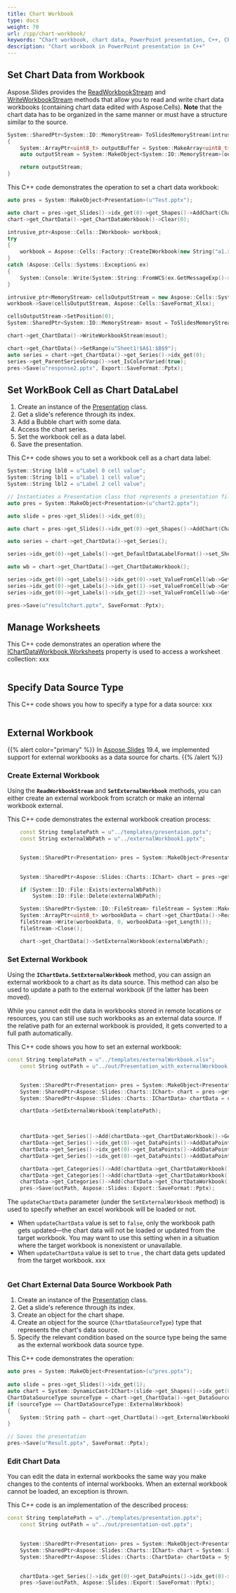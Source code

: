 ```yaml
---
title: Chart Workbook
type: docs
weight: 70
url: /cpp/chart-workbook/
keywords: "Chart workbook, chart data, PowerPoint presentation, C++, CPP, Aspose.Slides for C++"
description: "Chart workbook in PowerPoint presentation in C++"
---
```


## **Set Chart Data from Workbook**

Aspose.Slides provides the [ReadWorkbookStream](https://reference.aspose.com/slides/cpp/class/aspose.slides.charts.i_chart_data#a1bc3d9eaafc86814336b6c23bffd8e2e) and [WriteWorkbookStream](https://reference.aspose.com/slides/cpp/class/aspose.slides.charts.i_chart_data#a3f42c5e16bf1fd1d4e69579bffc6ce8e) methods that allow you to read and write chart data workbooks (containing chart data edited with Aspose.Cells). **Note** that the chart data has to be organized in the same manner or must have a structure similar to the source.

``` cpp
System::SharedPtr<System::IO::MemoryStream> ToSlidesMemoryStream(intrusive_ptr<Aspose::Cells::Systems::IO::MemoryStream> inputStream)
{
    System::ArrayPtr<uint8_t> outputBuffer = System::MakeArray<uint8_t>(inputStream->GetLength(), inputStream->GetBuffer()->ArrayPoint());
    auto outputStream = System::MakeObject<System::IO::MemoryStream>(outputBuffer);

    return outputStream;
}
```

This C++ code demonstrates the operation to set a chart data workbook:

``` cpp
auto pres = System::MakeObject<Presentation>(u"Test.pptx");

auto chart = pres->get_Slides()->idx_get(0)->get_Shapes()->AddChart(Charts::ChartType::Pie, 50.0f, 50.0f, 500.0f, 400.0f);
chart->get_ChartData()->get_ChartDataWorkbook()->Clear(0);

intrusive_ptr<Aspose::Cells::IWorkbook> workbook;
try
{
    workbook = Aspose::Cells::Factory::CreateIWorkbook(new String("a1.xlsx"));
}
catch (Aspose::Cells::Systems::Exception& ex)
{
    System::Console::Write(System::String::FromWCS(ex.GetMessageExp()->value()));
}

intrusive_ptr<MemoryStream> cellsOutputStream = new Aspose::Cells::Systems::IO::MemoryStream();
workbook->Save(cellsOutputStream, Aspose::Cells::SaveFormat_Xlsx);

cellsOutputStream->SetPosition(0);
System::SharedPtr<System::IO::MemoryStream> msout = ToSlidesMemoryStream(cellsOutputStream);

chart->get_ChartData()->WriteWorkbookStream(msout);

chart->get_ChartData()->SetRange(u"Sheet1!$A$1:$B$9");
auto series = chart->get_ChartData()->get_Series()->idx_get(0);
series->get_ParentSeriesGroup()->set_IsColorVaried(true);
pres->Save(u"response2.pptx", Export::SaveFormat::Pptx);
```

## **Set WorkBook Cell as Chart DataLabel**

1. Create an instance of the [Presentation](https://reference.aspose.com/slides/cpp/class/aspose.slides.presentation/) class.
1. Get a slide's reference through its index.
1. Add a Bubble chart with some data.
1. Access the chart series.
1. Set the workbook cell as a data label.
1. Save the presentation.

This C++ code shows you to set a workbook cell as a chart data label:

``` cpp
System::String lbl0 = u"Label 0 cell value";
System::String lbl1 = u"Label 1 cell value";
System::String lbl2 = u"Label 2 cell value";

// Instantiates a Presentation class that represents a presentation file 
auto pres = System::MakeObject<Presentation>(u"chart2.pptx");

auto slide = pres->get_Slides()->idx_get(0);

auto chart = pres->get_Slides()->idx_get(0)->get_Shapes()->AddChart(ChartType::Bubble, 50.0f, 50.0f, 600.0f, 400.0f, true);

auto series = chart->get_ChartData()->get_Series();

series->idx_get(0)->get_Labels()->get_DefaultDataLabelFormat()->set_ShowLabelValueFromCell(true);

auto wb = chart->get_ChartData()->get_ChartDataWorkbook();

series->idx_get(0)->get_Labels()->idx_get(0)->set_ValueFromCell(wb->GetCell(0, u"A10", System::ObjectExt::Box<System::String>(lbl0)));
series->idx_get(0)->get_Labels()->idx_get(1)->set_ValueFromCell(wb->GetCell(0, u"A11", System::ObjectExt::Box<System::String>(lbl1)));
series->idx_get(0)->get_Labels()->idx_get(2)->set_ValueFromCell(wb->GetCell(0, u"A12", System::ObjectExt::Box<System::String>(lbl2)));

pres->Save(u"resultchart.pptx", SaveFormat::Pptx);
```

## Manage Worksheets

This C++ code demonstrates an operation where the [IChartDataWorkbook.Worksheets](https://reference.aspose.com/slides/cpp/class/aspose.slides.charts.i_chart_data_workbook#a8a5bfd5f6d389c497fe0d9ff4037d928) property is used to access a worksheet collection: xxx

```c++

```

## **Specify Data Source Type**

This C++ code shows you how to specify a type for a data source: xxx

```c++

```

## **External Workbook**

{{% alert color="primary" %}} 
In [Aspose.Slides](https://docs.aspose.com/slides/cpp/aspose-slides-for-cpp-19-4-release-notes/) 19.4, we implemented support for external workbooks as a data source for charts.
{{% /alert %}} 

### **Create External Workbook**

Using the **`ReadWorkbookStream`** and **`SetExternalWorkbook`** methods, you can either create an external workbook from scratch or make an internal workbook external.

This C++ code demonstrates the external workbook creation process:

```c++
	const String templatePath = u"../templates/presentaion.pptx";
	const String externalWbPath = u"../externalWorkbook1.pptx";


	System::SharedPtr<Presentation> pres = System::MakeObject<Presentation>(templatePath);
	

	System::SharedPtr<Aspose::Slides::Charts::IChart> chart = pres->get_Slides()->idx_get(0)->get_Shapes()->AddChart(Aspose::Slides::Charts::ChartType::Pie, 50.0f, 50.0f, 400.0f, 600.0f);

	if (System::IO::File::Exists(externalWbPath))
		System::IO::File::Delete(externalWbPath);

	System::SharedPtr<System::IO::FileStream> fileStream = System::MakeObject<System::IO::FileStream>(externalWbPath, System::IO::FileMode::CreateNew);
	System::ArrayPtr<uint8_t> worbookData = chart->get_ChartData()->ReadWorkbookStream()->ToArray();
	fileStream->Write(worbookData, 0, worbookData->get_Length());
	fileStream->Close();

	chart->get_ChartData()->SetExternalWorkbook(externalWbPath);
```

### **Set External Workbook**

Using the **`IChartData.SetExternalWorkbook`** method, you can assign an external workbook to a chart as its data source. This method can also be used to update a path to the external workbook (if the latter has been moved).

While you cannot edit the data in workbooks stored in remote locations or resources, you can still use such workbooks as an external data source. If the relative path for an external workbook is provided, it gets converted to a full path automatically.

This C++ code shows you how to set an external workbook:

```c++
const String templatePath = u"../templates/externalWorkbook.xlsx";
	const String outPath = u"../out/Presentation_with_externalWorkbook.pptx";


	System::SharedPtr<Presentation> pres = System::MakeObject<Presentation>();
	System::SharedPtr<Aspose::Slides::Charts::IChart> chart = pres->get_Slides()->idx_get(0)->get_Shapes()->AddChart(Aspose::Slides::Charts::ChartType::Pie, 50.0f, 50.0f, 400.0f, 600.0f, false);
	System::SharedPtr<Aspose::Slides::Charts::IChartData> chartData = chart->get_ChartData();

	chartData->SetExternalWorkbook(templatePath);

	

	chartData->get_Series()->Add(chartData->get_ChartDataWorkbook()->GetCell(0, u"B1"), Aspose::Slides::Charts::ChartType::Pie);
	chartData->get_Series()->idx_get(0)->get_DataPoints()->AddDataPointForPieSeries(chartData->get_ChartDataWorkbook()->GetCell(0, u"B2"));
	chartData->get_Series()->idx_get(0)->get_DataPoints()->AddDataPointForPieSeries(chartData->get_ChartDataWorkbook()->GetCell(0, u"B3"));
	chartData->get_Series()->idx_get(0)->get_DataPoints()->AddDataPointForPieSeries(chartData->get_ChartDataWorkbook()->GetCell(0, u"B4"));

	chartData->get_Categories()->Add(chartData->get_ChartDataWorkbook()->GetCell(0, u"A2"));
	chartData->get_Categories()->Add(chartData->get_ChartDataWorkbook()->GetCell(0, u"A3"));
	chartData->get_Categories()->Add(chartData->get_ChartDataWorkbook()->GetCell(0, u"A4"));
	pres->Save(outPath, Aspose::Slides::Export::SaveFormat::Pptx);
```

The `updateChartData` parameter (under the `SetExternalWorkbook` method) is used to specify whether an excel workbook will be loaded or not. 

* When `updateChartData` value is set to `false`, only the workbook path gets updated—the chart data will not be loaded or updated from the target workbook. You may want to use this setting when in a situation where the target workbook is nonexistent or unavailable. 
* When `updateChartData` value is set to `true` , the chart data gets updated from the target workbook. xxx

```c++

```

### **Get Chart External Data Source Workbook Path**

1. Create an instance of the [Presentation](https://reference.aspose.com/slides/cpp/class/aspose.slides.presentation) class.
1. Get a slide's reference through its index.
1. Create an object for the chart shape.
1. Create an object for the source (`ChartDataSourceType`) type that represents the chart's data source.
1. Specify the relevant condition based on the source type being the same as the external workbook data source type.

This C++ code demonstrates the operation:

```c++
auto pres = System::MakeObject<Presentation>(u"pres.pptx");
    
auto slide = pres->get_Slides()->idx_get(1);
auto chart = System::DynamicCast<IChart>(slide->get_Shapes()->idx_get(0));
ChartDataSourceType sourceType = chart->get_ChartData()->get_DataSourceType();
if (sourceType == ChartDataSourceType::ExternalWorkbook)
{
    System::String path = chart->get_ChartData()->get_ExternalWorkbookPath();
}

// Saves the presentation
pres->Save(u"Result.pptx", SaveFormat::Pptx);
```

### **Edit Chart Data**

You can edit the data in external workbooks the same way you make changes to the contents of internal workbooks. When an external workbook cannot be loaded, an exception is thrown.

This C++ code is an implementation of the described process:

```c++
const String templatePath = u"../templates/presentation.pptx";
	const String outPath = u"../out/presentation-out.pptx";
	

	System::SharedPtr<Presentation> pres = System::MakeObject<Presentation>(templatePath);
	System::SharedPtr<Aspose::Slides::Charts::IChart> chart = System::DynamicCast_noexcept<Aspose::Slides::Charts::IChart>(pres->get_Slides()->idx_get(0)->get_Shapes()->idx_get(0));
	System::SharedPtr<Aspose::Slides::Charts::ChartData> chartData = System::DynamicCast<Aspose::Slides::Charts::ChartData>(chart->get_ChartData());
	

	chartData->get_Series()->idx_get(0)->get_DataPoints()->idx_get(0)->get_Value()->get_AsCell()->set_Value(System::ObjectExt::Box<int32_t>(100));
	pres->Save(outPath, Aspose::Slides::Export::SaveFormat::Pptx);
```

